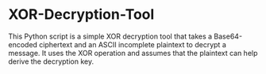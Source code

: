 # XOR-Decryption-Tool
This Python script is a simple XOR decryption tool that takes a Base64-encoded ciphertext and an ASCII incomplete plaintext to decrypt a message. It uses the XOR operation and assumes that the plaintext can help derive the decryption key.
